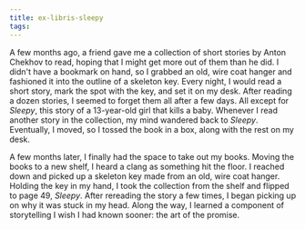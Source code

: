 ```yaml
---
title: ex-libris-sleepy
tags:
---
```


A few months ago, a friend gave me a collection of short stories by Anton Chekhov to read, hoping that I might get more out of them than he did. I didn't have a bookmark on hand, so I grabbed an old, wire coat hanger and fashioned it into the outline of a skeleton key. Every night, I would read a short story, mark the spot with the key, and set it on my desk. After reading a dozen stories, I seemed to forget them all after a few days. All except for *Sleepy*, this story of a 13-year-old girl that kills a baby. Whenever I read another story in the collection, my mind wandered back to *Sleepy*. Eventually, I moved, so I tossed the book in a box, along with the rest on my desk.

A few months later, I finally had the space to take out my books. Moving the books to a new shelf, I heard a clang as something hit the floor. I reached down and picked up a skeleton key made from an old, wire coat hanger. Holding the key in my hand, I took the collection from the shelf and flipped to page 49, *Sleepy*. After rereading the story a few times, I began picking up on why it was stuck in my head. Along the way, I learned a component of storytelling I wish I had known sooner: the art of the promise.

